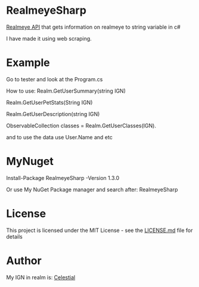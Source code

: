 # RealmeyeSharp
[Realmeye API](https://www.realmeye.com/) that gets information on realmeye to string variable in c#

I have made it using web scraping.
# Example
Go to tester and look at the Program.cs 

How to use:
Realm.GetUserSummary(string IGN)

Realm.GetUserPetStats(String IGN)

Realm.GetUserDescription(string IGN)

ObservableCollection<Class> classes = Realm.GetUserClasses(IGN).

and to use the data use
User.Name and etc

# MyNuget
Install-Package RealmeyeSharp -Version 1.3.0

Or use My NuGet Package manager and search after: RealmeyeSharp

# License
This project is licensed under the MIT License - see the [LICENSE.md](LICENSE.md) file for details

# Author
My IGN in realm is: [Celestial](https://www.realmeye.com/player/Celestial)
